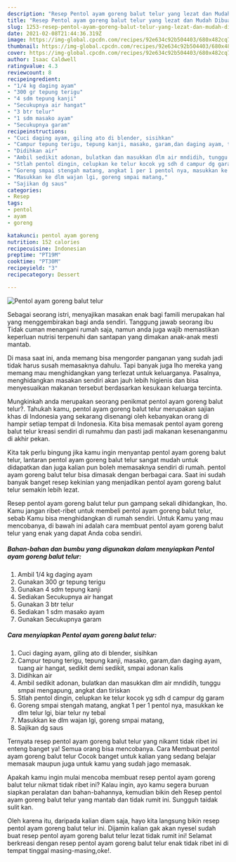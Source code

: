 ```yaml
---
description: "Resep Pentol ayam goreng balut telur yang lezat dan Mudah Dibuat"
title: "Resep Pentol ayam goreng balut telur yang lezat dan Mudah Dibuat"
slug: 1253-resep-pentol-ayam-goreng-balut-telur-yang-lezat-dan-mudah-dibuat
date: 2021-02-08T21:44:36.319Z
image: https://img-global.cpcdn.com/recipes/92e634c92b504403/680x482cq70/pentol-ayam-goreng-balut-telur-foto-resep-utama.jpg
thumbnail: https://img-global.cpcdn.com/recipes/92e634c92b504403/680x482cq70/pentol-ayam-goreng-balut-telur-foto-resep-utama.jpg
cover: https://img-global.cpcdn.com/recipes/92e634c92b504403/680x482cq70/pentol-ayam-goreng-balut-telur-foto-resep-utama.jpg
author: Isaac Caldwell
ratingvalue: 4.3
reviewcount: 8
recipeingredient:
- "1/4 kg daging ayam"
- "300 gr tepung terigu"
- "4 sdm tepung kanji"
- "Secukupnya air hangat"
- "3 btr telur"
- "1 sdm masako ayam"
- "Secukupnya garam"
recipeinstructions:
- "Cuci daging ayam, giling ato di blender, sisihkan"
- "Campur tepung terigu, tepung kanji, masako, garam,dan daging ayam, tuang air hangat, sedikit demi sedikit, smpai adonan kalis"
- "Didihkan air"
- "Ambil sedikit adonan, bulatkan dan masukkan dlm air mndidih, tunggu smpai mengapung, angkat dan tiriskan"
- "Stlah pentol dingin, celupkan ke telur kocok yg sdh d campur dg garam"
- "Goreng smpai stengah matang, angkat 1 per 1 pentol nya, masukkan ke dlm telur lgi, biar telur ny tebal"
- "Masukkan ke dlm wajan lgi, goreng smpai matang,"
- "Sajikan dg saus"
categories:
- Resep
tags:
- pentol
- ayam
- goreng

katakunci: pentol ayam goreng 
nutrition: 152 calories
recipecuisine: Indonesian
preptime: "PT19M"
cooktime: "PT30M"
recipeyield: "3"
recipecategory: Dessert

---
```



![Pentol ayam goreng balut telur](https://img-global.cpcdn.com/recipes/92e634c92b504403/680x482cq70/pentol-ayam-goreng-balut-telur-foto-resep-utama.jpg)

Sebagai seorang istri, menyajikan masakan enak bagi famili merupakan hal yang menggembirakan bagi anda sendiri. Tanggung jawab seorang ibu Tidak cuman menangani rumah saja, namun anda juga wajib memastikan keperluan nutrisi terpenuhi dan santapan yang dimakan anak-anak mesti mantab.

Di masa  saat ini, anda memang bisa mengorder panganan yang sudah jadi tidak harus susah memasaknya dahulu. Tapi banyak juga lho mereka yang memang mau menghidangkan yang terlezat untuk keluarganya. Pasalnya, menghidangkan masakan sendiri akan jauh lebih higienis dan bisa menyesuaikan makanan tersebut berdasarkan kesukaan keluarga tercinta. 



Mungkinkah anda merupakan seorang penikmat pentol ayam goreng balut telur?. Tahukah kamu, pentol ayam goreng balut telur merupakan sajian khas di Indonesia yang sekarang disenangi oleh kebanyakan orang di hampir setiap tempat di Indonesia. Kita bisa memasak pentol ayam goreng balut telur kreasi sendiri di rumahmu dan pasti jadi makanan kesenanganmu di akhir pekan.

Kita tak perlu bingung jika kamu ingin menyantap pentol ayam goreng balut telur, lantaran pentol ayam goreng balut telur sangat mudah untuk didapatkan dan juga kalian pun boleh memasaknya sendiri di rumah. pentol ayam goreng balut telur bisa dimasak dengan berbagai cara. Saat ini sudah banyak banget resep kekinian yang menjadikan pentol ayam goreng balut telur semakin lebih lezat.

Resep pentol ayam goreng balut telur pun gampang sekali dihidangkan, lho. Kamu jangan ribet-ribet untuk membeli pentol ayam goreng balut telur, sebab Kamu bisa menghidangkan di rumah sendiri. Untuk Kamu yang mau mencobanya, di bawah ini adalah cara membuat pentol ayam goreng balut telur yang enak yang dapat Anda coba sendiri.

<!--inarticleads1-->

##### Bahan-bahan dan bumbu yang digunakan dalam menyiapkan Pentol ayam goreng balut telur:

1. Ambil 1/4 kg daging ayam
1. Gunakan 300 gr tepung terigu
1. Gunakan 4 sdm tepung kanji
1. Sediakan Secukupnya air hangat
1. Gunakan 3 btr telur
1. Sediakan 1 sdm masako ayam
1. Gunakan Secukupnya garam




<!--inarticleads2-->

##### Cara menyiapkan Pentol ayam goreng balut telur:

1. Cuci daging ayam, giling ato di blender, sisihkan
1. Campur tepung terigu, tepung kanji, masako, garam,dan daging ayam, tuang air hangat, sedikit demi sedikit, smpai adonan kalis
1. Didihkan air
1. Ambil sedikit adonan, bulatkan dan masukkan dlm air mndidih, tunggu smpai mengapung, angkat dan tiriskan
1. Stlah pentol dingin, celupkan ke telur kocok yg sdh d campur dg garam
1. Goreng smpai stengah matang, angkat 1 per 1 pentol nya, masukkan ke dlm telur lgi, biar telur ny tebal
1. Masukkan ke dlm wajan lgi, goreng smpai matang,
1. Sajikan dg saus




Ternyata resep pentol ayam goreng balut telur yang nikamt tidak ribet ini enteng banget ya! Semua orang bisa mencobanya. Cara Membuat pentol ayam goreng balut telur Cocok banget untuk kalian yang sedang belajar memasak maupun juga untuk kamu yang sudah jago memasak.

Apakah kamu ingin mulai mencoba membuat resep pentol ayam goreng balut telur nikmat tidak ribet ini? Kalau ingin, ayo kamu segera buruan siapkan peralatan dan bahan-bahannya, kemudian bikin deh Resep pentol ayam goreng balut telur yang mantab dan tidak rumit ini. Sungguh taidak sulit kan. 

Oleh karena itu, daripada kalian diam saja, hayo kita langsung bikin resep pentol ayam goreng balut telur ini. Dijamin kalian gak akan nyesel sudah buat resep pentol ayam goreng balut telur lezat tidak rumit ini! Selamat berkreasi dengan resep pentol ayam goreng balut telur enak tidak ribet ini di tempat tinggal masing-masing,oke!.

